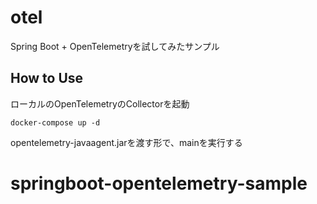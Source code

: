 # otel
Spring Boot + OpenTelemetryを試してみたサンプル

## How to Use
ローカルのOpenTelemetryのCollectorを起動
```
docker-compose up -d
```

opentelemetry-javaagent.jarを渡す形で、mainを実行する
# springboot-opentelemetry-sample
